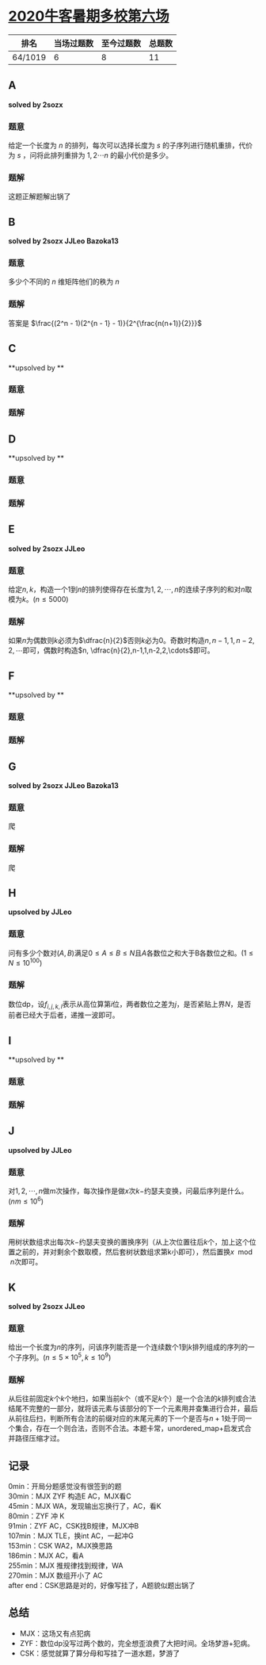 # [2020牛客暑期多校第六场](https://ac.nowcoder.com/acm/contest/5671)

| 排名    | 当场过题数 | 至今过题数 | 总题数 |
| ------- | ---------- | ---------- | ------ |
| 64/1019 | 6          | 8          | 11     |

## **A**

**solved by 2sozx**

### 题意

给定一个长度为 $n$ 的排列，每次可以选择长度为 $s$ 的子序列进行随机重排，代价为 $s$ ，问将此排列重排为 $1,2\cdots n$ 的最小代价是多少。

### 题解

这题正解题解出锅了

## **B**

**solved by 2sozx JJLeo Bazoka13**

### 题意

多少个不同的 $n$ 维矩阵他们的秩为 $n$

### 题解

答案是 $\frac{(2^n - 1)(2^{n - 1} - 1)}{2^{\frac{n(n+1)}{2}}}$

## **C**

**upsolved by **

### 题意



### 题解



## **D**

**upsolved by **

### 题意



### 题解



## **E**

**solved by 2sozx JJLeo**

### 题意

给定$n,k$，构造一个$1$到$n$的排列使得存在长度为$1,2, \cdots , n$的连续子序列的和对$n$取模为$k$。$(n \le 5000)$

### 题解

如果$n$为偶数则$k$必须为$\dfrac{n}{2}$否则$k$必为$0$。奇数时构造$n, n-1,1,n-2,2,\cdots$即可，偶数时构造$n, \dfrac{n}{2},n-1,1,n-2,2,\cdots$即可。

## **F**

**upsolved by **

### 题意



### 题解



## **G**

**solved by 2sozx JJLeo Bazoka13**

### 题意

爬

### 题解

爬

## **H**

**upsolved by JJLeo**

### 题意

问有多少个数对$(A,B)$满足$0 \le A \le B \le N$且$A$各数位之和大于B各数位之和。$(1 \le N \le 10^{100})$

### 题解

数位dp，设$f_{i,j,k,l}$表示从高位算第$i$位，两者数位之差为$j$，是否紧贴上界$N$，是否前者已经大于后者，递推一波即可。

## **I**

**upsolved by **

### 题意



### 题解



## **J**

**upsolved by JJLeo**

### 题意

对$1,2, \cdots , n$做$m$次操作，每次操作是做$x$次$k-$约瑟夫变换，问最后序列是什么。$(nm \le 10^6)$

### 题解

用树状数组求出每次$k-$约瑟夫变换的置换序列（从上次位置往后$k$个，加上这个位置之前的，并对剩余个数取模，然后套树状数组求第k小即可），然后置换$x \mod n$次即可。

## **K**

**solved by 2sozx JJLeo**

### 题意

给出一个长度为$n$的序列，问该序列能否是一个连续数个$1$到$k$排列组成的序列的一个子序列。$(n \le 5 \times 10^5, k \le 10^9)$

### 题解

从后往前固定$k$个$k$个地扫，如果当前$k$个（或不足$k$个）是一个合法的$k$排列或合法结尾不完整的一部分，就将该元素与该部分的下一个元素用并查集进行合并，最后从前往后扫，判断所有合法的前缀对应的末尾元素的下一个是否与$n+1$处于同一个集合，存在一个则合法，否则不合法。本题卡常，unordered_map+启发式合并路径压缩才过。

## **记录**

0min：开局分题感觉没有很签到的题<br>
30min：MJX ZYF 构造E AC，MJX看C<br>
45min：MJX WA，发现输出忘换行了，AC，看K<br>
80min：ZYF 冲 K<br>
91min：ZYF AC，CSK找B规律，MJX冲B<br>
107min：MJX TLE，换int AC，一起冲G<br>
153min：CSK WA2，MJX换思路<br>
186min：MJX AC，看A<br>
255min：MJX 推规律找到规律，WA<br>
270min：MJX 数组开小了 AC<br>
after end：CSK思路是对的，好像写挂了，A题貌似题出锅了<br>

## **总结**

  * MJX：这场又有点犯病
  * ZYF：数位dp没写过两个数的，完全想歪浪费了大把时间。全场梦游+犯病。
  * CSK：感觉就算了算分母和写挂了一道水题，梦游了